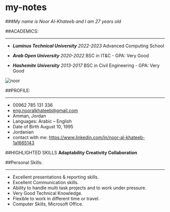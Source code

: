 # my-notes
###_My name is Noor Al-Khateeb and I am 27 years old_

##ACADEMICS:
_____________

- **_Luminus Technical University_** *2022-2023*
Advanced Computing School


- **_Arab Open University_** *2020-2022*
BSC in IT&C - GPA: Very Good

- **_Hashemite University_** *2013-2017*
BSC in Civil Engineering - GPA: Very Good
 


 ![noor](/home/noor/my-notes/noorpic/Noor.jpg)

##PROFILE:
______________
* 00962 785 131 336
* <eng.nooralkhateeb@gmail.com>
* Amman, Jordan
* Languages: Arabic – English
* Date of Birth August 10, 1995
* Jordanian
* contact with me:
   <https://www.linkedin.com/in/noor-al-khateeb-1a1665143>

##HIGHLIGHTED SKILLS
**Adaptability Creativity Collaboration**


##Personal Skills:
____________

- Excellent presentations & reporting skills.
- Excellent Communication skills.
- Ability to handle multi task projects and to work under pressure.
-  Very Good Technical Knowledge.
- Flexible to work in different time or travel.
- Computer Skills, Microsoft Office.
